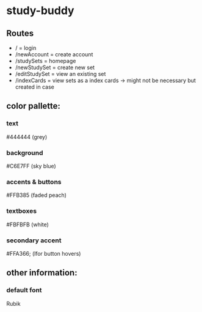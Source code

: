 # study-buddy
## Routes
- / = login
- /newAccount = create account
- /studySets = homepage
- /newStudySet = create new set
- /editStudySet = view an existing set
- /indexCards = view sets as a index cards -> might not be necessary but created in case

## color pallette:
### text
#444444 (grey)

### background
#C6E7FF (sky blue)

### accents & buttons
#FFB385 (faded peach)

### textboxes
#FBFBFB (white)

### secondary accent
#FFA366; (lfor button hovers)

## other information:
### default font
Rubik
